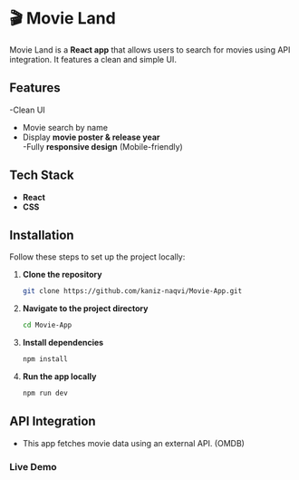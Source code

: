 # 🎬 Movie Land

Movie Land is a **React app** that allows users to search for movies using API integration. It features a clean and simple UI.

## Features

-Clean UI

- Movie search by name
- Display **movie poster & release year**  
  -Fully **responsive design** (Mobile-friendly)

## Tech Stack

- **React**
- **CSS**

## Installation

Follow these steps to set up the project locally:

1. **Clone the repository**
   ```bash
   git clone https://github.com/kaniz-naqvi/Movie-App.git
   ```
2. **Navigate to the project directory**

   ```bash
   cd Movie-App
   ```

3. **Install dependencies**

   ```bash
   npm install
   ```

4. **Run the app locally**

   ```bash
   npm run dev
   ```

## API Integration

- This app fetches movie data using an external API. (OMDB)

### Live Demo
